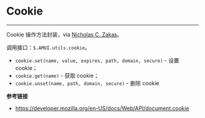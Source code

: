# Cookie
---

Cookie 操作方法封装，via [Nicholas C. Zakas](http://www.nczonline.net/)。

调用接口：`$.AMUI.utils.cookie`。

- `cookie.set(name, value, expires, path, domain, secure)` - 设置 cookie；
- `cookie.get(name)` - 获取 cookie；
- `cookie.unset(name, path, domain, secure)` - 删除 cookie

__参考链接__

- https://developer.mozilla.org/en-US/docs/Web/API/document.cookie

